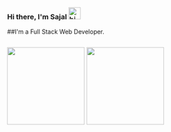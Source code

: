 ### Hi there, I'm Sajal <img src="https://user-images.githubusercontent.com/1303154/88677602-1635ba80-d120-11ea-84d8-d263ba5fc3c0.gif" width="28px" alt="hi">

##I'm a Full Stack Web Developer.


<p style="display: inline-flex">
<a href="https://github.com/sajalahmed" style="margin-right: 5px"><img src="https://github-readme-stats.vercel.app/api?username=sajalahmed&count_private=true" height="180" /></a> <a href="https://github.com/sajalahmed"><img src="https://github-readme-stats.vercel.app/api/top-langs/?username=sajalahmed&langs_count=8&hide=html,css&layout=compact" height="180" /></a>
</p>

